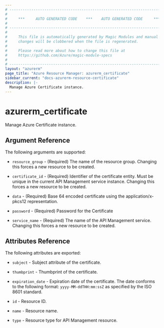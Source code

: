 ```yaml
---
# ----------------------------------------------------------------------------
#
#     ***     AUTO GENERATED CODE    ***    AUTO GENERATED CODE     ***
#
# ----------------------------------------------------------------------------
#
#     This file is automatically generated by Magic Modules and manual
#     changes will be clobbered when the file is regenerated.
#
#     Please read more about how to change this file at
#     https://github.com/Azure/magic-module-specs
#
# ----------------------------------------------------------------------------
layout: "azurerm"
page_title: "Azure Resource Manager: azurerm_certificate"
sidebar_current: "docs-azurerm-resource-certificate"
description: |-
  Manage Azure Certificate instance.
---
```


# azurerm_certificate

Manage Azure Certificate instance.


## Argument Reference

The following arguments are supported:

* `resource_group` - (Required) The name of the resource group. Changing this forces a new resource to be created.

* `certificate_id` - (Required) Identifier of the certificate entity. Must be unique in the current API Management service instance. Changing this forces a new resource to be created.

* `data` - (Required) Base 64 encoded certificate using the application/x-pkcs12 representation.

* `password` - (Required) Password for the Certificate

* `service_name` - (Required) The name of the API Management service. Changing this forces a new resource to be created.

## Attributes Reference

The following attributes are exported:

* `subject` - Subject attribute of the certificate.

* `thumbprint` - Thumbprint of the certificate.

* `expiration_date` - Expiration date of the certificate. The date conforms to the following format: `yyyy-MM-ddTHH:mm:ssZ` as specified by the ISO 8601 standard.<br>

* `id` - Resource ID.

* `name` - Resource name.

* `type` - Resource type for API Management resource.
